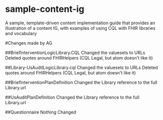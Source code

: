# sample-content-ig
A sample, template-driven content implementation guide that provides an illustration of a content IG, with examples of using CQL with FHIR libraries and vocabulary

#Changes made by AG

##BriefInterventionLogicLibrary.CQL
Changed the valuesets to URLs
Deleted quotes around FHIRHelpers (CQL Legal, but atom doesn't like it)

##Library-UsAuditLogicLibrary.cql
Changed the valuesets to URLs
Deleted quotes around FHIRHelpers (CQL Legal, but atom doesn't like it)

##BriefInterventionPlanDefinition
Changed the Library reference to the full Library.url

##UsAuditPlanDefinition
Changed the Library reference to the full Library.url

##Questionnaire
Nothing Changed
